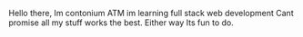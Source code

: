 Hello there, Im contonium
ATM im learning full stack web development
Cant promise all my stuff works the best.
Either way Its fun to do.
